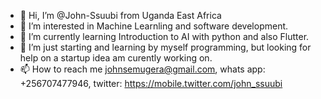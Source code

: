 - 👋 Hi, I’m @John-Ssuubi from Uganda East Africa
- 👀 I’m interested in Machine Learnling and software development.
- 🌱 I’m currently learning Introduction to AI with python and also Flutter.
- 💞️ I’m just starting and learning by myself programming, but looking for help on a startup idea am curently working on.
- 📫 How to reach me johnsemugera@gmail.com, whats app: +256707477946, twitter: https://mobile.twitter.com/john_ssuubi 

<!---
John-Ssuubi/John-Ssuubi is a ✨ special ✨ repository because its `README.md` (this file) appears on your GitHub profile.
You can click the Preview link to take a look at your changes.
--->
